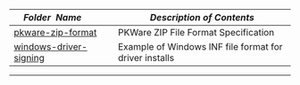 |&nbsp;&nbsp;&nbsp;&nbsp;_Folder&nbsp;&nbsp;Name_&nbsp;&nbsp;&nbsp;&nbsp;| _Description of Contents_
|:----------------|--------------------------------------------------------------------------------------------------------------------------------------------------------
| [pkware-zip-format](pkware-zip-format) |  PKWare ZIP File Format Specification 
| [windows-driver-signing](windows-driver-signing) |  Example of Windows INF file format for driver installs 

* * *

